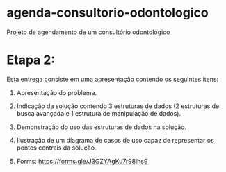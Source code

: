 # agenda-consultorio-odontologico
Projeto de agendamento de um consultório odontológico

# Etapa 2:
Esta entrega consiste em uma apresentação contendo os seguintes itens:

1. Apresentação do problema.

2. Indicação da solução contendo 3 estruturas de dados (2 estruturas de busca avançada e 1 estrutura de manipulação de dados).

3. Demonstração do uso das estruturas de dados na solução.

4. Ilustração de um diagrama de casos de uso capaz de representar os pontos centrais da solução.

5. Forms: https://forms.gle/J3GZYAgKu7r98jhs9

